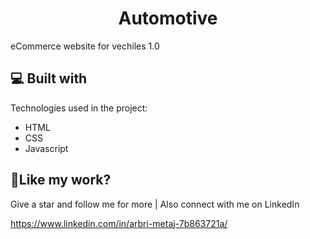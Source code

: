 <h1 align="center" id="title">Automotive</h1>

<p id="description">eCommerce website for vechiles 1.0</p>

  
  
<h2>💻 Built with</h2>

Technologies used in the project:

*   HTML
*   CSS
*   Javascript

<h2>💖Like my work?</h2>

Give a star and follow me for more | Also connect with me on LinkedIn<p>https://www.linkedin.com/in/arbri-metaj-7b863721a/</p>
